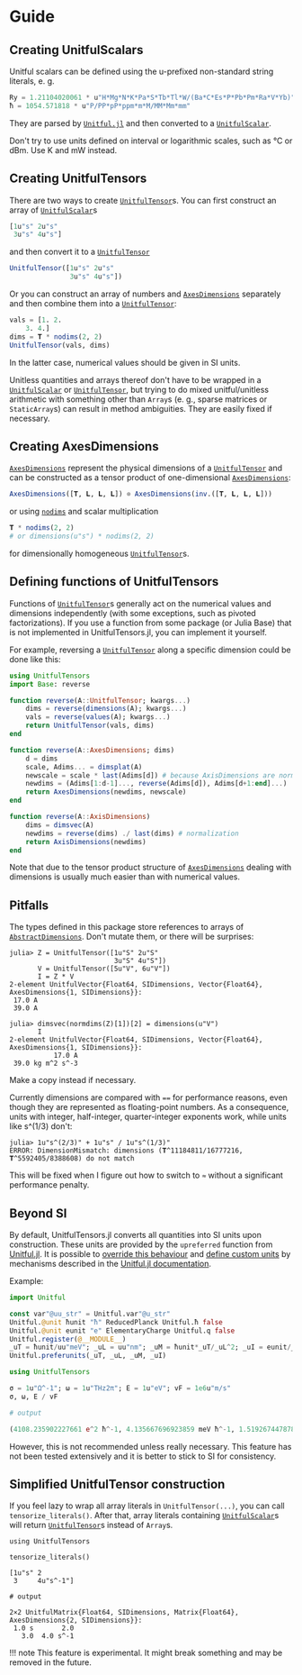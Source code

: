 # Guide

## Creating UnitfulScalars

Unitful scalars can be defined using the u-prefixed non-standard string literals,
e. g.

```julia
Ry = 1.21104020061 * u"H*Mg*N*K*Pa*S*Tb*Tl*W/(Ba*C*Es*P*Pb*Pm*Ra*V*Yb)"
ħ = 1054.571818 * u"P/PP*pP*ppm*m*M/MM*Mm*mm"
```

They are parsed by [`Unitful.jl`](https://painterqubits.github.io/Unitful.jl/stable/)
and then converted to a [`UnitfulScalar`](@ref).

Don't try to use units defined on interval or logarithmic scales,
such as °C or dBm. Use K and mW instead.

## Creating UnitfulTensors

There are two ways to create [`UnitfulTensor`](@ref)s.
You can first construct an array of [`UnitfulScalar`](@ref)s

```julia
[1u"s" 2u"s"
 3u"s" 4u"s"]
```

and then
convert it to a [`UnitfulTensor`](@ref)

```julia
UnitfulTensor([1u"s" 2u"s"
               3u"s" 4u"s"])
```

Or you can construct an array of numbers and [`AxesDimensions`](@ref) separately
and then combine them into a [`UnitfulTensor`](@ref):

```julia
vals = [1. 2.
	3. 4.]
dims = 𝐓 * nodims(2, 2)
UnitfulTensor(vals, dims)
```

In the latter case, numerical values should be given in SI units.

Unitless quantities and arrays thereof don't have to be wrapped in
a [`UnitfulScalar`](@ref) or [`UnitfulTensor`](@ref),
but trying to do mixed unitful/unitless arithmetic with something
other than `Array`s (e. g., sparse matrices or `StaticArray`s)
can result in method ambiguities. They are easily fixed if necessary.

## Creating AxesDimensions

[`AxesDimensions`](@ref) represent the physical dimensions of a
[`UnitfulTensor`](@ref) and can be constructed as a tensor product
of one-dimensional [`AxesDimensions`](@ref):

```julia
AxesDimensions([𝐓, 𝐋, 𝐋, 𝐋]) ⊗ AxesDimensions(inv.([𝐓, 𝐋, 𝐋, 𝐋]))
```

or using [`nodims`](@ref) and scalar multiplication

```julia
𝐓 * nodims(2, 2)
# or dimensions(u"s") * nodims(2, 2)
```

for dimensionally homogeneous [`UnitfulTensor`](@ref)s.

## Defining functions of UnitfulTensors

Functions of [`UnitfulTensor`](@ref)s generally
act on the numerical values and dimensions independently
(with some exceptions, such as pivoted factorizations).
If you use a function from some package (or Julia Base)
that is not implemented in UnitfulTensors.jl, you can
implement it yourself.

For example, reversing a [`UnitfulTensor`](@ref)
along a specific dimension could be done like this:

```julia
using UnitfulTensors
import Base: reverse

function reverse(A::UnitfulTensor; kwargs...)
    dims = reverse(dimensions(A); kwargs...)
    vals = reverse(values(A); kwargs...)
    return UnitfulTensor(vals, dims)
end

function reverse(A::AxesDimensions; dims)
    d = dims
    scale, Adims... = dimsplat(A)
    newscale = scale * last(Adims[d]) # because AxisDimensions are normalized
    newdims = (Adims[1:d-1]..., reverse(Adims[d]), Adims[d+1:end]...)
    return AxesDimensions(newdims, newscale)
end

function reverse(A::AxisDimensions)
    dims = dimsvec(A)
    newdims = reverse(dims) ./ last(dims) # normalization
    return AxisDimensions(newdims)
end
```

Note that due to the tensor product structure of [`AxesDimensions`](@ref)
dealing with dimensions is usually much easier than with numerical values.

## Pitfalls

The types defined in this package store references to arrays of [`AbstractDimensions`](@ref).
Don't mutate them, or there will be surprises:

```jldoctest; setup = :(using UnitfulTensors)
julia> Z = UnitfulTensor([1u"S" 2u"S"
                          3u"S" 4u"S"])
       V = UnitfulTensor([5u"V", 6u"V"])
       I = Z * V
2-element UnitfulVector{Float64, SIDimensions, Vector{Float64}, AxesDimensions{1, SIDimensions}}:
 17.0 A
 39.0 A
 
julia> dimsvec(normdims(Z)[1])[2] = dimensions(u"V")
       I
2-element UnitfulVector{Float64, SIDimensions, Vector{Float64}, AxesDimensions{1, SIDimensions}}:
           17.0 A
 39.0 kg m^2 s^-3
```

Make a copy instead if necessary.

Currently dimensions are compared with `==` for performance reasons,
even though they are represented as floating-point numbers.
As a consequence, units with integer, half-integer, quarter-integer exponents work, while
units like s^(1/3) don't:

```julia-repl
julia> 1u"s^(2/3)" + 1u"s" / 1u"s^(1/3)"
ERROR: DimensionMismatch: dimensions (𝐓^11184811/16777216, 𝐓^5592405/8388608) do not match
```

This will be fixed when I figure out how to switch to `≈` without a significant performance penalty.

## Beyond SI

By default, UnitfulTensors.jl converts all quantities into SI units upon construction.
These units are provided by the `upreferred` function from [Unitful.jl](https://painterqubits.github.io/Unitful.jl).
It is possible to [override this behaviour](https://painterqubits.github.io/Unitful.jl/stable/conversion/#Fallback-promotion-rules)
and [define custom units](https://painterqubits.github.io/Unitful.jl/stable/newunits/)
by mechanisms described in the [Unitful.jl documentation](https://painterqubits.github.io/Unitful.jl).

Example:

```julia
import Unitful

const var"@uu_str" = Unitful.var"@u_str"
Unitful.@unit ħunit "ħ" ReducedPlanck Unitful.ħ false
Unitful.@unit eunit "e" ElementaryCharge Unitful.q false
Unitful.register(@__MODULE__)
_uT = ħunit/uu"meV"; _uL = uu"nm"; _uM = ħunit*_uT/_uL^2; _uI = eunit/_uT 
Unitful.preferunits(_uT, _uL, _uM, _uI)

using UnitfulTensors

σ = 1u"Ω^-1"; ω = 1u"THz2π"; E = 1u"eV"; vF = 1e6u"m/s"
σ, ω, E / vF

# output

(4108.235902227661 e^2 ħ^-1, 4.135667696923859 meV ħ^-1, 1.5192674478786259 ħ nm^-1)
```

However, this is not recommended unless really necessary. This feature has not been tested extensively
and it is better to stick to SI for consistency.

## Simplified UnitfulTensor construction

If you feel lazy to wrap all array literals in `UnitfulTensor(...)`, you can call `tensorize_literals()`.
After that, array literals containing [`UnitfulScalar`](@ref)s will return [`UnitfulTensor`](@ref)s
instead of `Array`s.

```jldoctest
using UnitfulTensors

tensorize_literals()

[1u"s" 2
 3     4u"s^-1"]
 
# output

2×2 UnitfulMatrix{Float64, SIDimensions, Matrix{Float64}, AxesDimensions{2, SIDimensions}}:
 1.0 s       2.0
   3.0  4.0 s^-1
```
 
!!! note
    This feature is experimental. It might break something and may be removed in the future.
